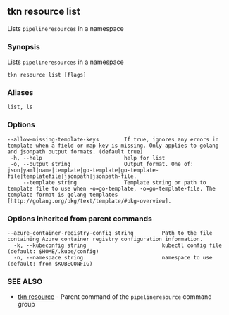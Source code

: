 ## tkn resource list

Lists `pipelineresources` in a namespace

### Synopsis

Lists `pipelineresources` in a namespace

```
tkn resource list [flags]
```

### Aliases

```
list, ls
```

### Options

```
--allow-missing-template-keys        If true, ignores any errors in template when a field or map key is missing. Only applies to golang and jsonpath output formats. (default true)
 -h, --help                          help for list
 -o, --output string                 Output format. One of: json|yaml|name|template|go-template|go-template-file|templatefile|jsonpath|jsonpath-file.
     --template string               Template string or path to template file to use when -o=go-template, -o=go-template-file. The template format is golang templates [http://golang.org/pkg/text/template/#pkg-overview].
```

### Options inherited from parent commands

```
--azure-container-registry-config string         Path to the file containing Azure container registry configuration information.
  -k, --kubeconfig string                        kubectl config file (default: $HOME/.kube/config)
  -n, --namespace string                         namespace to use (default: from $KUBECONFIG)
```

### SEE ALSO

* [tkn resource](tkn_resource.md)	 - Parent command of the `pipelineresource` command group
